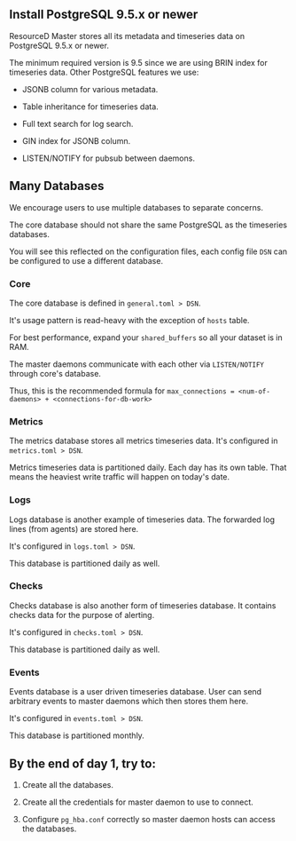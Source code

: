 ## Install PostgreSQL 9.5.x or newer

ResourceD Master stores all its metadata and timeseries data on PostgreSQL 9.5.x or newer.

The minimum required version is 9.5 since we are using BRIN index for timeseries data. Other PostgreSQL features we use:

* JSONB column for various metadata.

* Table inheritance for timeseries data.

* Full text search for log search.

* GIN index for JSONB column.

* LISTEN/NOTIFY for pubsub between daemons.


## Many Databases

We encourage users to use multiple databases to separate concerns.

The core database should not share the same PostgreSQL as the timeseries databases.

You will see this reflected on the configuration files, each config file `DSN` can be configured to use a different database.


### Core

The core database is defined in `general.toml > DSN`.

It's usage pattern is read-heavy with the exception of `hosts` table.

For best performance, expand your `shared_buffers` so all your dataset is in RAM.

The master daemons communicate with each other via `LISTEN/NOTIFY` through core's database.

Thus, this is the recommended formula for `max_connections = <num-of-daemons> + <connections-for-db-work>`


### Metrics

The metrics database stores all metrics timeseries data. It's configured in `metrics.toml > DSN`.

Metrics timeseries data is partitioned daily. Each day has its own table. That means the heaviest write traffic will happen on today's date.


### Logs

Logs database is another example of timeseries data. The forwarded log lines (from agents) are stored here.

It's configured in `logs.toml > DSN`.

This database is partitioned daily as well.


### Checks

Checks database is also another form of timeseries database. It contains checks data for the purpose of alerting.

It's configured in `checks.toml > DSN`.

This database is partitioned daily as well.


### Events

Events database is a user driven timeseries database. User can send arbitrary events to master daemons which then stores them here.

It's configured in `events.toml > DSN`.

This database is partitioned monthly.


## By the end of day 1, try to:

1. Create all the databases.

2. Create all the credentials for master daemon to use to connect.

3. Configure `pg_hba.conf` correctly so master daemon hosts can access the databases.

